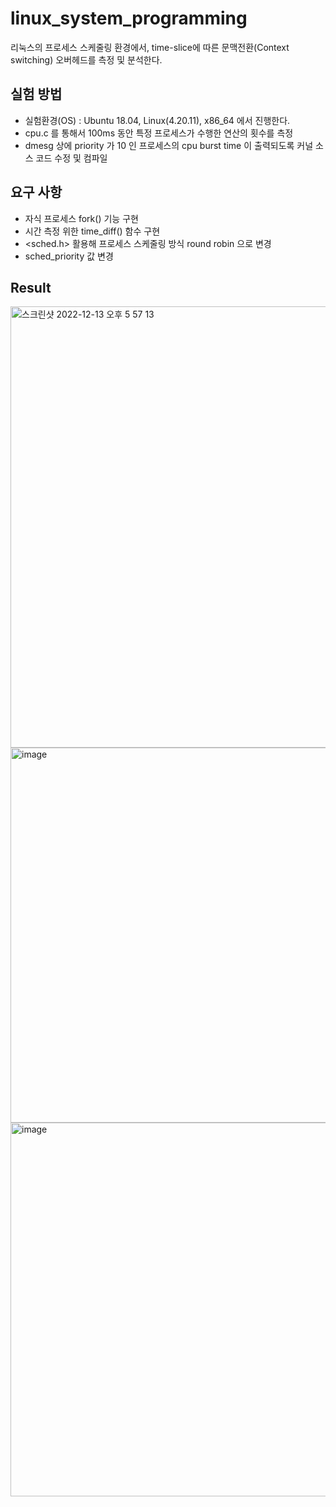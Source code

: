 # linux_system_programming
리눅스의 프로세스 스케줄링 환경에서, time-slice에 따른 문맥전환(Context switching) 오버헤드를 측정 및 분석한다.

## 실험 방법
- 실험환경(OS) : Ubuntu 18.04, Linux(4.20.11), x86_64 에서 진행한다.
- cpu.c 를 통해서 100ms 동안 특정 프로세스가 수행한 연산의 횟수를 측정
-  dmesg 상에 priority 가 10 인 프로세스의 cpu burst time 이 출력되도록 
   커널 소스 코드 수정 및 컴파일

## 요구 사항
- 자식 프로세스 fork() 기능 구현
- 시간 측정 위한 time_diff() 함수 구현
- <sched.h> 활용해 프로세스 스케줄링 방식 round robin 으로 변경
- sched_priority 값 변경

## Result
<img width="706" alt="스크린샷 2022-12-13 오후 5 57 13" src="https://user-images.githubusercontent.com/77106988/217213342-7d53622f-25f8-45d0-8c20-d99e55133f27.png">

<img width="600" alt="image" src="https://user-images.githubusercontent.com/77106988/217214534-7e9ac4dc-e68d-4e6f-aa48-a9e4a3acd84b.png">

<img width="598" alt="image" src="https://user-images.githubusercontent.com/77106988/217211254-55e78208-3f21-41a9-8dda-266b4279b949.png">
